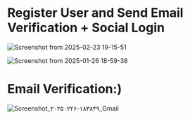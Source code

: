 # Register User and Send Email Verification + Social Login

![Screenshot from 2025-02-23 19-15-51](https://github.com/user-attachments/assets/50102d82-7327-4c55-9a25-229e01596210)


![Screenshot from 2025-01-26 18-59-38](https://github.com/user-attachments/assets/9a3a58a4-c8e9-4cf0-9a1f-74ffad6f420e)

# Email Verification:)
![Screenshot_۲۰۲۵۰۲۲۶-۱۸۳۸۴۹_Gmail](https://github.com/user-attachments/assets/d9f11c12-0d27-4f99-8520-f10d980f26e5)
